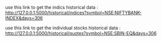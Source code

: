 use this link to get the indics historical data : http://127.0.0.1:5000/historical/indices?symbol=NSE:NIFTYBANK-INDEX&days=306

use this link to get the individual stocks historical data  : http://127.0.0.1:5000/historical/quotes?symbol=NSE:SBIN-EQ&days=306